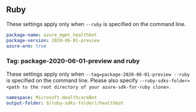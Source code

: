 ## Ruby

These settings apply only when `--ruby` is specified on the command line.

```yaml
package-name: azure_mgmt_healthbot
package-version: 2020-06-01-preview
azure-arm: true
```

### Tag: package-2020-06-01-preview and ruby

These settings apply only when `--tag=package-2020-06-01-preview --ruby` is specified on the command line.
Please also specify `--ruby-sdks-folder=<path to the root directory of your azure-sdk-for-ruby clone>`.

```yaml $(tag) == 'package-2020-06-01-preview' && $(ruby)
namespace: Microsoft.HealthcareBot
output-folder: $(ruby-sdks-folder)/healthbot
```
